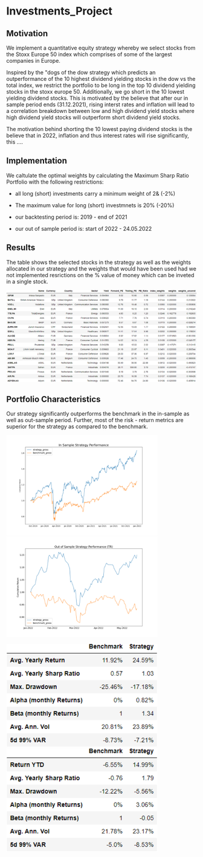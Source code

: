 # Investments_Project

## Motivation

We implement a quantitative equity strategy whereby we select stocks from the Stoxx Europe 50 index which comprises of some of the largest companies in Europe.

Inspired by the "dogs of the dow strategy which predicts an outperformance of the 10 highest dividend yielding stocks in the dow vs the total index, we restrict the portfolio to be long in the top 10 dividend yielding stocks in the stoxx europe 50. Additionally, we go short in the 10 lowest yielding dividend stocks. This is motivated by the believe that after our in sample period ends (31.12.2021), rising interst rates and inflation will lead to a correlation breakdown between low and high dividend yield stocks where high dividend yield stocks will outperform short dividend yield stocks. 

The motivation behind shorting the 10 lowest paying dividend stocks is the believe that in 2022, inflation and thus interest rates will rise significantly, this ....

## Implementation

We caltulate the optimal weights by calculating the Maximum Sharp Ratio Portfolio with the following restrictions: 

- all long (short) investments  carry a minimum weight of 2& (-2%)
- The maximum value for long (short) investmnets is 20% (-20%)

- our backtesting period is: 2019 - end of 2021
- our out of sample period is: start of 2022 - 24.05.2022

## Results 
The table shows the selected stocks in the strategy as well as the weights allocated in our strategy and the weights that would have been used had we not implemented resrictions on the % value of money which can be inveted in a single stock.  

<center>
  <img src="plots/selected_portfolio_characteristics.png" alt="drawing" width="800"/>
</center>


## Portfolio Characteristics

Our strategy significantly outperforms the benchmark in the in-sample as well as out-sample period. Further, most of the risk - return metrics are superior for the strategy as compared to the benchmark.

<p float="left">
  <img src="plots/insample_performance.png" width="400" />
  <img src="plots/outofsample_performance.png" width="400" /> 
</p>

<p float="left">
  <img src="plots/risk_factors_out.png" width="400" />
  <img src="plots/risk_factors_in.png" width="400" /> 
</p>

